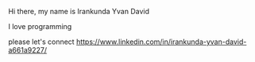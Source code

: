 Hi there, my name is Irankunda Yvan David

I love programming

please let's connect https://www.linkedin.com/in/irankunda-yvan-david-a661a9227/
